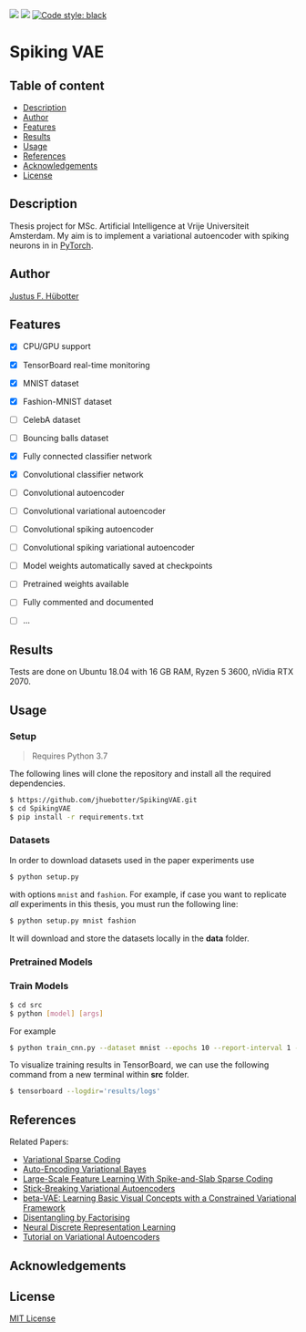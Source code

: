 <p>
<img src="https://img.shields.io/badge/licence-MIT-green">
<img src="https://img.shields.io/badge/dependencies-up%20to%20date-brightgreen">
<a href="https://github.com/psf/black"><img alt="Code style: black" src="https://img.shields.io/badge/code%20style-black-000000.svg"></a>
</p>

# Spiking VAE

## Table of content
- [Description](#description)
- [Author](#author)
- [Features](#features)
- [Results](#results)
- [Usage](#usage)
- [References](#references)
- [Acknowledgements](#acknowledgements)
- [License](#license)

## Description 

Thesis project for MSc. Artificial Intelligence at Vrije Universiteit Amsterdam. My aim is to implement a variational autoencoder with spiking neurons in in [PyTorch](https://github.com/pytorch/pytorch).

## Author

[Justus F. Hübotter](https://www.huebotter.net)

## Features

* [x] CPU/GPU support
* [x] TensorBoard real-time monitoring
* [x] MNIST dataset
* [x] Fashion-MNIST dataset
* [ ] CelebA dataset
* [ ] Bouncing balls dataset
* [x] Fully connected classifier network
* [x] Convolutional classifier network 
* [ ] Convolutional autoencoder
* [ ] Convolutional variational autoencoder
* [ ] Convolutional spiking autoencoder
* [ ] Convolutional spiking variational autoencoder
* [ ] Model weights automatically saved at checkpoints
* [ ] Pretrained weights available
* [ ] Fully commented and documented
* [ ] ...


## Results

Tests are done on Ubuntu 18.04 with 16 GB RAM, Ryzen 5 3600, nVidia RTX 2070.

## Usage

### Setup

>Requires Python 3.7

The following lines will clone the repository and install all the required dependencies.

```bash
$ https://github.com/jhuebotter/SpikingVAE.git
$ cd SpikingVAE
$ pip install -r requirements.txt
```

### Datasets

In order to download datasets used in the paper experiments use
```bash
$ python setup.py
```

with options `mnist` and `fashion`. For example, if case you want to replicate *all* experiments in this thesis, you must run the following line:

```bash
$ python setup.py mnist fashion
```

It will download and store the datasets locally in the **data** folder. 

### Pretrained Models


### Train Models 

```bash
$ cd src
$ python [model] [args] 
```

For example

```bash
$ python train_cnn.py --dataset mnist --epochs 10 --report-interval 1 --lr 0.001 
```

To visualize training results in TensorBoard, we can use the following command from a new terminal within **src** folder. 

```bash
$ tensorboard --logdir='results/logs'
```


## References

Related Papers:
- [Variational Sparse Coding](https://openreview.net/pdf?id=SkeJ6iR9Km)
- [Auto-Encoding Variational Bayes](https://arxiv.org/pdf/1312.6114.pdf)
- [Large-Scale Feature Learning With Spike-and-Slab Sparse Coding](https://arxiv.org/pdf/1206.6407.pdf)
- [Stick-Breaking Variational Autoencoders](https://arxiv.org/pdf/1605.06197.pdf)
- [beta-VAE: Learning Basic Visual Concepts with a Constrained Variational Framework](https://openreview.net/pdf?id=Sy2fzU9gl)
- [Disentangling by Factorising](https://arxiv.org/pdf/1802.05983.pdf)
- [Neural Discrete Representation Learning](https://papers.nips.cc/paper/7210-neural-discrete-representation-learning.pdf)
- [Tutorial on Variational Autoencoders](https://arxiv.org/pdf/1606.05908.pdf)

## Acknowledgements 

## License

[MIT License](https://github.com/jhuebotter/SpikingVAE/blob/master/LICENSE)

